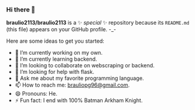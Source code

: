 ### Hi there 👋

**braulio2113/braulio2113** is a ✨ _special_ ✨ repository because its `README.md` (this file) appears on your GitHub profile.
-_-

Here are some ideas to get you started:

- 🔭 I’m currently working on my own.
- 🌱 I’m currently learning backend.
- 👯 I’m looking to collaborate on webscraping or backend.
- 🤔 I’m looking for help with flask.
- 💬 Ask me about my favorite programming language.
- 📫 How to reach me: brauliopg96@gmail.com.
- 😄 Pronouns: He.
- ⚡ Fun fact: I end with 100% Batman Arkham Knight.